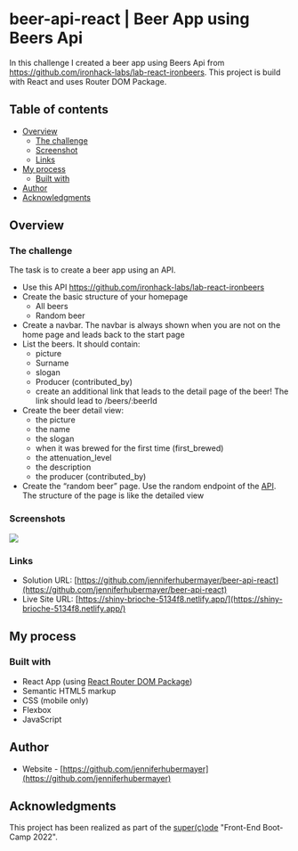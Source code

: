 # beer-api-react | Beer App using Beers Api

In this challenge I created a beer app using Beers Api from https://github.com/ironhack-labs/lab-react-ironbeers. This project is build with React and uses Router DOM Package.

## Table of contents

- [Overview](#overview)
  - [The challenge](#the-challenge)
  - [Screenshot](#screenshot)
  - [Links](#links)
- [My process](#my-process)
  - [Built with](#built-with)
- [Author](#author)
- [Acknowledgments](#acknowledgments)

## Overview

### The challenge

The task is to create a beer app using an API.

- Use this API https://github.com/ironhack-labs/lab-react-ironbeers
- Create the basic structure of your homepage
  - All beers
  - Random beer
- Create a navbar. The navbar is always shown when you are not on the home page and leads back to the start page
- List the beers. It should contain:
  - picture
  - Surname
  - slogan
  - Producer (contributed_by)
  - create an additional link that leads to the detail page of the beer! The link should lead to /beers/:beerId
- Create the beer detail view:
  - the picture
  - the name
  - the slogan
  - when it was brewed for the first time (first_brewed)
  - the attenuation_level
  - the description
  - the producer (contributed_by)
- Create the “random beer” page. Use the random endpoint of the [API](https://ih-beers-api2.herokuapp.com/beers/random). The structure of the page is like the detailed view

### Screenshots

![](./screenshot/screenshot.png)

### Links

- Solution URL: [https://github.com/jenniferhubermayer/beer-api-react](https://github.com/jenniferhubermayer/beer-api-react)
- Live Site URL: [https://shiny-brioche-5134f8.netlify.app/](https://shiny-brioche-5134f8.netlify.app/)

## My process

### Built with

- React App (using [React Router DOM Package](https://v5.reactrouter.com/))
- Semantic HTML5 markup
- CSS (mobile only)
- Flexbox
- JavaScript

## Author

- Website - [https://github.com/jenniferhubermayer](https://github.com/jenniferhubermayer)

## Acknowledgments

This project has been realized as part of the [super(c)ode](https://www.super-code.de/) "Front-End Boot-Camp 2022".
